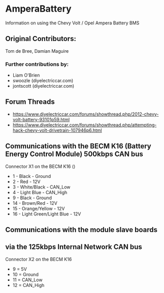 # AmperaBattery
Information on using the Chevy Volt / Opel Ampera Battery BMS
## Original Contributors:
Tom de Bree, Damian Maguire

### Further contributions by:
- Liam O'Brien
- swoozle (diyelectriccar.com)
- jontscott (diyelectriccar.com)

## Forum Threads
- https://www.diyelectriccar.com/forums/showthread.php/2012-chevy-volt-battery-93101p59.html
- https://www.diyelectriccar.com/forums/showthread.php/attempting-hack-chevy-volt-drivetrain-107946p6.html

## Communications with the BECM K16 (Battery Energy Control Module) 500kbps CAN bus
Connector X1 on the BECM K16 ()
- 1 - Black - Ground
- 2 - Red - 12V
- 3 - White/Black - CAN_Low
- 4 - Light Blue - CAN_High
- 9 - Black - Ground
- 14 - Brown/Red - 12V
- 15 - Orange/Yellow - 12V
- 16 - Light Green/Light Blue - 12V

## Communications with the module slave boards
## via the 125kbps Internal Network CAN bus

Connector X2 on the BECM K16
- 9 = 5V
- 10 = Ground
- 11 = CAN_Low
- 12 = CAN_High
